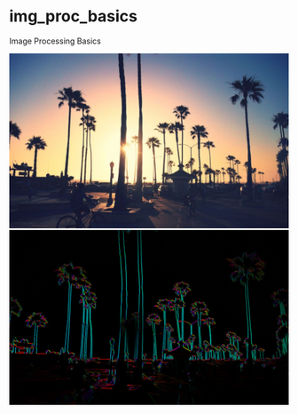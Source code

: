 # img_proc_basics
Image Processing Basics

![alt text](https://github.com/kerm1t/img_proc_basics/blob/float/data/california_sunset.jpg)
![alt text](https://github.com/kerm1t/img_proc_basics/blob/master/data/output.png)
